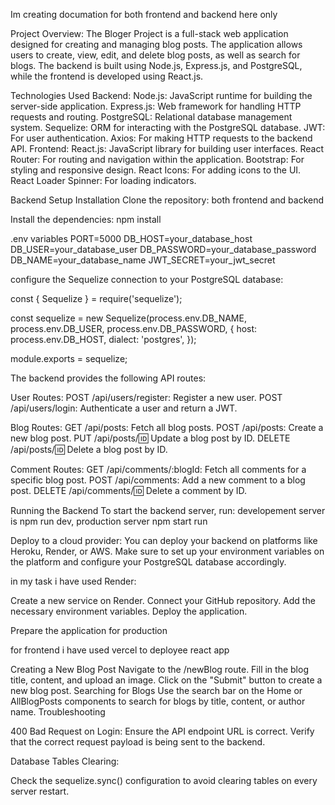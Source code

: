 Im creating documation for both frontend and backend here only



Project Overview:
The Bloger Project is a full-stack web application designed for creating and managing blog posts. The application allows users to create, view, edit, and delete blog posts, as well as search for blogs. The backend is built using Node.js, Express.js, and PostgreSQL, while the frontend is developed using React.js.

Technologies Used
Backend:
Node.js: JavaScript runtime for building the server-side application.
Express.js: Web framework for handling HTTP requests and routing.
PostgreSQL: Relational database management system.
Sequelize: ORM for interacting with the PostgreSQL database.
JWT: For user authentication.
Axios: For making HTTP requests to the backend API.
Frontend:
React.js: JavaScript library for building user interfaces.
React Router: For routing and navigation within the application.
Bootstrap: For styling and responsive design.
React Icons: For adding icons to the UI.
React Loader Spinner: For loading indicators.


Backend Setup
Installation
Clone the repository: both frontend and backend

Install the dependencies: npm install 

.env variables PORT=5000
DB_HOST=your_database_host
DB_USER=your_database_user
DB_PASSWORD=your_database_password
DB_NAME=your_database_name
JWT_SECRET=your_jwt_secret


configure the Sequelize connection to your PostgreSQL database:

const { Sequelize } = require('sequelize');

const sequelize = new Sequelize(process.env.DB_NAME, process.env.DB_USER, process.env.DB_PASSWORD, {
  host: process.env.DB_HOST,
  dialect: 'postgres',
});

module.exports = sequelize;




The backend provides the following API routes:

User Routes:
POST /api/users/register: Register a new user.
POST /api/users/login: Authenticate a user and return a JWT.

Blog Routes:
GET /api/posts: Fetch all blog posts.
POST /api/posts: Create a new blog post.
PUT /api/posts/:id: Update a blog post by ID.
DELETE /api/posts/:id: Delete a blog post by ID.

Comment Routes:
GET /api/comments/:blogId: Fetch all comments for a specific blog post.
POST /api/comments: Add a new comment to a blog post.
DELETE /api/comments/:id: Delete a comment by ID.

Running the Backend
To start the backend server, run: developement server is npm run dev, production server npm start run 

Deploy to a cloud provider: You can deploy your backend on platforms like Heroku, Render, or AWS. Make sure to set up your environment variables on the platform and configure your PostgreSQL database accordingly.

in my task i have used Render:

Create a new service on Render.
Connect your GitHub repository.
Add the necessary environment variables.
Deploy the application.

Prepare the application for production

for frontend i have used vercel to deployee react app

Creating a New Blog Post
Navigate to the /newBlog route.
Fill in the blog title, content, and upload an image.
Click on the "Submit" button to create a new blog post.
Searching for Blogs
Use the search bar on the Home or AllBlogPosts components to search for blogs by title, content, or author name.
Troubleshooting

400 Bad Request on Login:
Ensure the API endpoint URL is correct.
Verify that the correct request payload is being sent to the backend.

Database Tables Clearing:

Check the sequelize.sync() configuration to avoid clearing tables on every server restart.